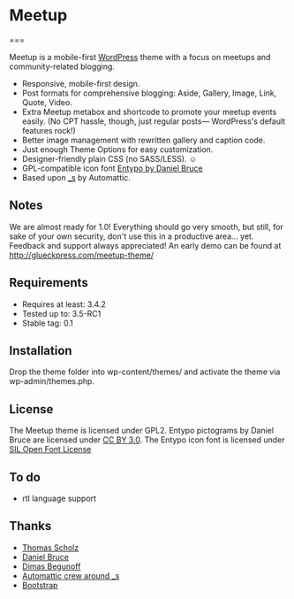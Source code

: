 # Meetup
===

Meetup is a mobile-first [WordPress](http://wordpress.org/) theme with a focus on meetups and community-related blogging. 

* Responsive, mobile-first design.
* Post formats for comprehensive blogging: Aside, Gallery, Image, Link, Quote, Video.
* Extra Meetup metabox and shortcode to promote your meetup events easily. (No CPT hassle, though, just regular posts— WordPress's default features rock!)
* Better image management with rewritten gallery and caption code.
* Just enough Theme Options for easy customization.
* Designer-friendly plain CSS (no SASS/LESS). ☺
* GPL-compatible icon font [Entypo by Daniel Bruce](http://www.entypo.com)
* Based upon [_s](https://github.com/automattic/_s) by Automattic.

## Notes
We are almost ready for 1.0! Everything should go very smooth, but still, for sake of your own security, don't use this in a productive area… yet. 
Feedback and support always appreciated!
An early demo can be found at http://glueckpress.com/meetup-theme/

## Requirements
* Requires at least: 3.4.2
* Tested up to: 3.5-RC1
* Stable tag: 0.1

## Installation
Drop the theme folder into wp-content/themes/ and activate the theme via wp-admin/themes.php.

## License
The Meetup theme is licensed under GPL2.
Entypo pictograms by Daniel Bruce are licensed under [CC BY 3.0](http://creativecommons.org/licenses/by-sa/3.0/).
The Entypo icon font is licensed under [SIL Open Font License](http://scripts.sil.org/OFL)

## To do
* rtl language support

## Thanks
* [Thomas Scholz](http://toscho.de/2012/wordpress-textarea-kommentare-verschieben/)
* [Daniel Bruce](https://github.com/danielbruce/entypo)
* [Dimas Begunoff](https://github.com/farinspace/wpalchemy)
* [Automattic crew around _s](https://github.com/automattic/_s)
* [Bootstrap](http://twitter.github.com/bootstrap/)